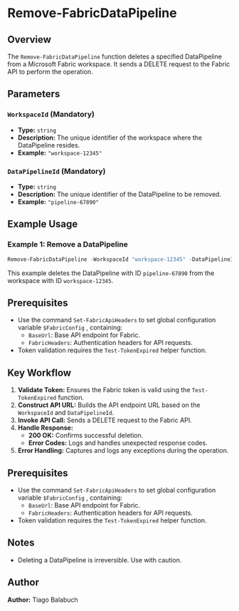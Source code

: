 # Remove-FabricDataPipeline

## Overview

The `Remove-FabricDataPipeline` function deletes a specified DataPipeline from a Microsoft Fabric workspace. It sends a DELETE request to the Fabric API to perform the operation.

## Parameters

### `WorkspaceId` (Mandatory)
- **Type:** `string`
- **Description:** The unique identifier of the workspace where the DataPipeline resides.
- **Example:** `"workspace-12345"`

### `DataPipelineId` (Mandatory)
- **Type:** `string`
- **Description:** The unique identifier of the DataPipeline to be removed.
- **Example:** `"pipeline-67890"`

## Example Usage

### Example 1: Remove a DataPipeline
```powershell
Remove-FabricDataPipeline -WorkspaceId "workspace-12345" -DataPipelineId "pipeline-67890"
```
This example deletes the DataPipeline with ID `pipeline-67890` from the workspace with ID `workspace-12345`.

## Prerequisites
- Use the command `Set-FabricApiHeaders` to set global configuration variable `$FabricConfig` , containing:
  - `BaseUrl`: Base API endpoint for Fabric.
  - `FabricHeaders`: Authentication headers for API requests.
- Token validation requires the `Test-TokenExpired` helper function.

## Key Workflow

1. **Validate Token:** Ensures the Fabric token is valid using the `Test-TokenExpired` function.
2. **Construct API URL:** Builds the API endpoint URL based on the `WorkspaceId` and `DataPipelineId`.
3. **Invoke API Call:** Sends a DELETE request to the Fabric API.
4. **Handle Response:**
   - **200 OK:** Confirms successful deletion.
   - **Error Codes:** Logs and handles unexpected response codes.
5. **Error Handling:** Captures and logs any exceptions during the operation.

## Prerequisites
- Use the command `Set-FabricApiHeaders` to set global configuration variable `$FabricConfig` , containing:
  - `BaseUrl`: Base API endpoint for Fabric.
  - `FabricHeaders`: Authentication headers for API requests.
- Token validation requires the `Test-TokenExpired` helper function.

## Notes
- Deleting a DataPipeline is irreversible. Use with caution.

## Author

**Author:** Tiago Balabuch